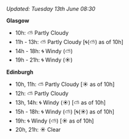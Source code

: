 *Updated: Tuesday 13th June 08:30*

**Glasgow**

* 10h: :partly_sunny: Partly Cloudy
* 11h - 13h: :partly_sunny: Partly Cloudy [:cyclone:(:partly_sunny:) as of 10h]
* 14h - 18h: :cyclone: Windy (:partly_sunny:)
* 19h - 21h: :cyclone: Windy (:sunny:)

**Edinburgh**

* 10h, 11h: :partly_sunny: Partly Cloudy [:sunny: as of 10h]
* 12h: :partly_sunny: Partly Cloudy
* 13h, 14h: :cyclone: Windy (:sunny:) [:partly_sunny: as of 10h]
* 15h - 18h: :cyclone: Windy (:partly_sunny:) [:cyclone:(:sunny:) as of 10h]
* 19h: :cyclone: Windy (:partly_sunny:) [:sunny: as of 10h]
* 20h, 21h: :sunny: Clear
